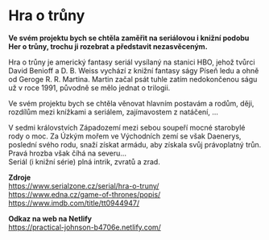 # Hra o trůny

**Ve svém projektu bych se chtěla zaměřit na seriálovou i knižní podobu Her o trůny, trochu ji rozebrat a představit nezasvěceným.**


Hra o trůny je americký fantasy seriál vysílaný na stanici HBO, jehož tvůrci David Benioff a D. B. Weiss vychází z knižní fantasy ságy Píseň ledu a ohně od Geroge R. R. Martina. Martin začal psát tuhle zatím nedokončenou ságu už v roce 1991, původně se mělo jednat o trilogii. 


Ve svém projektu bych se chtěla věnovat hlavním postavám a rodům, ději, rozdílům mezi knížkami a seriálem, zajímavostem z natáčení, ...


V sedmi královstvích Západozemí mezi sebou soupeří mocné starobylé rody o moc. Za Úzkým mořem ve Východních zemí se však Daenerys, poslední svého rodu, snaží získat armádu, aby získala svůj právoplatný trůn. Pravá hrozba však číhá na severu...  
Seriál (i knižní série) plná intrik, zvratů a zrad. 

**Zdroje**   
https://www.serialzone.cz/serial/hra-o-truny/   
https://www.edna.cz/game-of-thrones/popis/  
https://www.imdb.com/title/tt0944947/


**Odkaz na web na Netlify**  
https://practical-johnson-b4706e.netlify.com/
